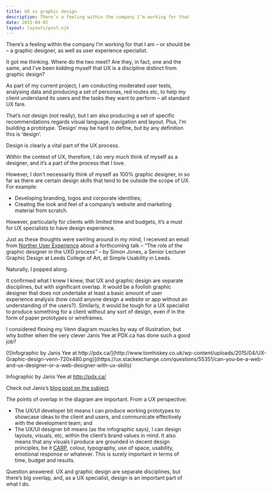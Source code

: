 ```yaml
---
title: UX vs graphic design
description: There’s a feeling within the company I’m working for that I am – or should be...
date: 2015-04-02
layout: layouts/post.njk
---
```


There’s a feeling within the company I’m working for that I am – or should be – a graphic designer, as well as user experience specialist.

It got me thinking. Where do the two meet? Are they, in fact, one and the same, and I’ve been kidding myself that UX is a discipline distinct from graphic design?

As part of my current project, I am conducting moderated user tests, analysing data and producing a set of personas, red routes etc, to help my client understand its users and the tasks they want to perform – all standard UX fare.

That’s not design (not really), but I am also producing a set of specific recommendations regards visual language, navigation and layout. Plus, I’m building a prototype. ‘Design’ may be hard to define, but by any definition this is ‘design’.

Design is clearly a vital part of the UX process.

Within the context of UX, therefore, I do very much think of myself as a designer, and it’s a part of the process that I love.

However, I don’t necessarily think of myself as 100% graphic designer, in so far as there are certain design skills that tend to be outside the scope of UX. For example:

*   Developing branding, logos and corporate identities;
*   Creating the look and feel of a company’s website and marketing material from scratch.

However, particularly for clients with limited time and budgets, it’s a must for UX specialists to have design experience.

Just as these thoughts were swirling around in my mind, I received an email from [Norther User Experience](http://nuxuk.org/) about a forthcoming talk – “The role of the graphic designer in the UXD process” – by Simon Jones, a Senior Lecturer Graphic Design at Leeds College of Art, at Simple Usability in Leeds.

Naturally, I popped along.

It confirmed what I knew I knew, that UX and graphic design are separate disciplines, but with significant overlap. It would be a foolish graphic designer that does not undertake at least a basic amount of user experience analysis (how could anyone design a website or app without an understanding of the users?). Similarly, it would be tough for a UX specialist to produce something for a client without any sort of design, even if in the form of paper prototypes or wireframes.

I considered flexing my Venn diagram muscles by way of illustration, but why bother when the very clever Janis Yee at PDX.ca has done such a good job?

<div id="attachment_294" style="width: 730px" class="wp-caption alignleft">[![Infographic by Janis Yee at http://pdx.ca/](http://www.tomhiskey.co.uk/wp-content/uploads/2015/04/UX-Graphic-design-venn-720x480.png)](https://ux.stackexchange.com/questions/55351/can-you-be-a-web-and-ux-designer-or-a-web-designer-with-ux-skills)

Infographic by Janis Yee at http://pdx.ca/

</div>

Check out Janis’s [blog post on the subject](https://ux.stackexchange.com/questions/55351/can-you-be-a-web-and-ux-designer-or-a-web-designer-with-ux-skills).

The points of overlap in the diagram are important. From a UX perspective:

*   The UX/UI developer bit means I can produce working prototypes to showcase ideas to the client and users, and communicate effectively with the development team; and
*   The UX/UI designer bit means (as the infographic says), I can design layouts, visuals, etc, within the client’s brand values in mind. It also means that any visuals I produce are grounded in decent design principles, be it [CARP](http://digestwebdesign.com/carp_design_principles.html), colour, typography, use of space, usability, emotional response or whatever. This is surely important in terms of time, budget and results.

Question answered: UX and graphic design are separate disciplines, but there’s big overlap, and, as a UX specialist, design is an important part of what I do.